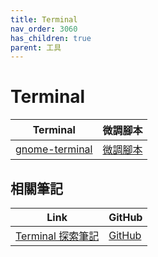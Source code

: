```yaml
---
title: Terminal
nav_order: 3060
has_children: true
parent: 工具
---
```



# Terminal

| Terminal | 微調腳本 |
| --- | --- |
| [gnome-terminal](https://samwhelp.github.io/note-about-ubuntu-gnome-shell/read/subject/tool/terminal/gnome-terminal.html) | [微調腳本](https://github.com/samwhelp/ubuntu-gnome-shell-adjustment/tree/main/prototype/main/tool-config/part/gnome-terminal) |




## 相關筆記

| Link | GitHub |
| ---- | ------ |
| [Terminal 探索筆記](https://samwhelp.github.io/note-about-terminal/) | [GitHub](https://github.com/samwhelp/note-about-terminal) |
